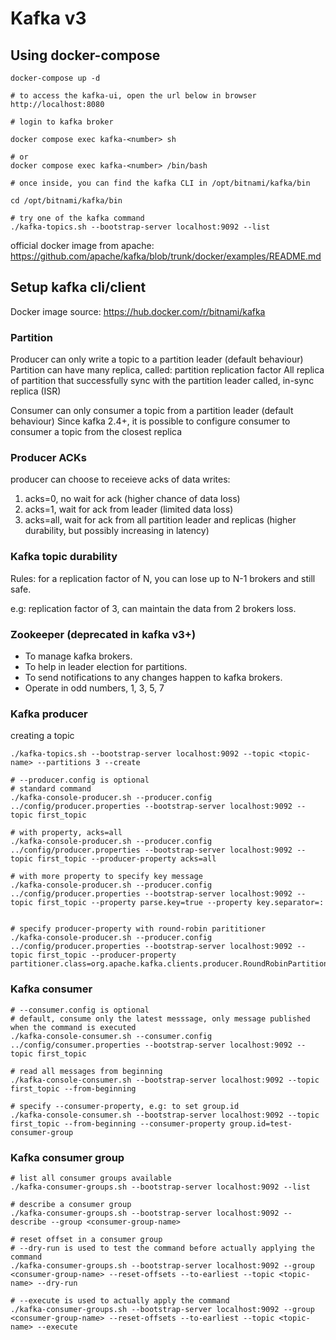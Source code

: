 # Kafka v3

## Using docker-compose

```
docker-compose up -d

# to access the kafka-ui, open the url below in browser
http://localhost:8080

# login to kafka broker

docker compose exec kafka-<number> sh

# or
docker compose exec kafka-<number> /bin/bash

# once inside, you can find the kafka CLI in /opt/bitnami/kafka/bin

cd /opt/bitnami/kafka/bin

# try one of the kafka command
./kafka-topics.sh --bootstrap-server localhost:9092 --list

```

official docker image from apache:
https://github.com/apache/kafka/blob/trunk/docker/examples/README.md


## Setup kafka cli/client

Docker image source: https://hub.docker.com/r/bitnami/kafka

### Partition

Producer can only write a topic to a partition leader (default behaviour)
Partition can have many replica, called: partition replication factor
All replica of partition that successfully sync with the partition leader called, in-sync replica (ISR)

Consumer can only consumer a topic from a partition leader (default behaviour)
Since kafka 2.4+, it is possible to configure consumer to consumer a topic from the closest replica

### Producer ACKs

producer can choose to receieve acks of data writes:
1. acks=0, no wait for ack (higher chance of data loss)
2. acks=1, wait for ack from leader (limited data loss)
3. acks=all, wait for ack from all partition leader and replicas (higher durability, but possibly increasing in latency)

### Kafka topic durability

Rules: for a replication factor of N, you can lose up to N-1 brokers and still safe.

e.g: replication factor of 3, can maintain the data from 2 brokers loss.

### Zookeeper (deprecated in kafka v3+)

- To manage kafka brokers.
- To help in leader election for partitions.
- To send notifications to any changes happen to kafka brokers.
- Operate in odd numbers, 1, 3, 5, 7

### Kafka producer

creating a topic

```
./kafka-topics.sh --bootstrap-server localhost:9092 --topic <topic-name> --partitions 3 --create
```

```
# --producer.config is optional
# standard command
./kafka-console-producer.sh --producer.config ../config/producer.properties --bootstrap-server localhost:9092 --topic first_topic

# with property, acks=all
./kafka-console-producer.sh --producer.config ../config/producer.properties --bootstrap-server localhost:9092 --topic first_topic --producer-property acks=all

# with more property to specify key message
./kafka-console-producer.sh --producer.config ../config/producer.properties --bootstrap-server localhost:9092 --topic first_topic --property parse.key=true --property key.separator=:


# specify producer-property with round-robin parititioner
./kafka-console-producer.sh --producer.config ../config/producer.properties --bootstrap-server localhost:9092 --topic first_topic --producer-property partitioner.class=org.apache.kafka.clients.producer.RoundRobinPartitioner
```

### Kafka consumer

```
# --consumer.config is optional
# default, consume only the latest messsage, only message published when the command is executed
./kafka-console-consumer.sh --consumer.config ../config/consumer.properties --bootstrap-server localhost:9092 --topic first_topic

# read all messages from beginning
./kafka-console-consumer.sh --bootstrap-server localhost:9092 --topic first_topic --from-beginning

# specify --consumer-property, e.g: to set group.id
./kafka-console-consumer.sh --bootstrap-server localhost:9092 --topic first_topic --from-beginning --consumer-property group.id=test-consumer-group

```

### Kafka consumer group

```
# list all consumer groups available
./kafka-consumer-groups.sh --bootstrap-server localhost:9092 --list

# describe a consumer group
./kafka-consumer-groups.sh --bootstrap-server localhost:9092 --describe --group <consumer-group-name>

# reset offset in a consumer group
# --dry-run is used to test the command before actually applying the command
./kafka-consumer-groups.sh --bootstrap-server localhost:9092 --group <consumer-group-name> --reset-offsets --to-earliest --topic <topic-name> --dry-run

# --execute is used to actually apply the command
./kafka-consumer-groups.sh --bootstrap-server localhost:9092 --group <consumer-group-name> --reset-offsets --to-earliest --topic <topic-name> --execute
```
